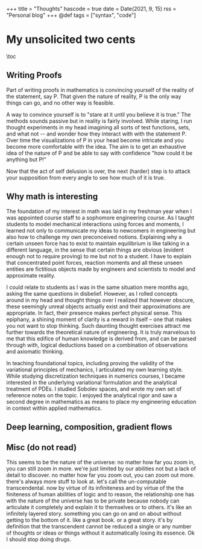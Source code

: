
+++
title = "Thoughts"
hascode = true
date = Date(2021, 9, 15)
rss = "Personal blog"
+++
@def tags = ["syntax", "code"]

# My unsolicited two cents

\toc

## Writing Proofs
Part of writing proofs in mathematics is convincing yourself of the reality of the statement, say P. That given the nature of reality, P is the only way things can go, and no other way is feasible.

A way to convince yourself is to "stare at it until you believe it is true." The methods sounds passive but in reality is fairly involved. While staring, I run thought experiments in my head imagining all sorts of test functions, sets, and what not -- and wonder how they interact with with the statement P. Over time the visualizations of P in your head become intricate and you become more comfortable with the idea. The aim is to get an exhaustive idea of the nature of P and be able to say with confidence "how could it be anything but P!"

Now that the act of self delusion is over, the next (harder) step is to attack your supposition from every angle to see how much of it is true.

## Why math is interesting
The foundation of my interest in math was laid in my freshman year when I was appointed course staff to a sophomore engineering course. As I taught students to model mechanical interactions using forces and moments, I learned not only to communicate my ideas to newcomers in engineering but also how to challenge my own preconceived notions. Explaining why a certain unseen force has to exist to maintain equilibrium is like talking in a different language, in the sense that certain things are obvious (evident enough not to require proving) to me but not to a student. I have to explain that concentrated point forces, reaction moments and all these unseen entities are fictitious objects made by engineers and scientists to model and approximate reality.

I could relate to students as I was in the same situation mere months ago, asking the same questions in disbelief. However, as I rolled concepts around in my head and thought things over I realized that however obscure, these seemingly unreal objects actually exist and their approximations are appropriate. In fact, their presence makes perfect physical sense. This epiphany, a shining moment of clarity is a reward in itself – one that makes you not want to stop thinking. Such daunting thought exercises attract me further towards the theoretical nature of engineering. It is truly marvelous to me that this edifice of human knowledge is derived from, and can be parsed through with, logical deductions based on a combination of observations and axiomatic thinking.

In teaching foundational topics, including proving the validity of the variational principles of mechanics, I articulated my own learning style. While studying discretization techniques in numerics courses, I became interested in the underlying variational formulation and the analytical treatment of PDEs. I studied Sobolev spaces, and wrote my own set of reference notes on the topic. I enjoyed the analytical rigor and saw a second degree in mathematics as means to place my engineering education in context within applied mathematics.

## Deep learning, composition, gradient flows

## Misc (do not read)
This seems to be the nature of the universe: no matter how far you zoom in, you can still zoom in more. we're just limited by our abilities not but a lack of detail to discover. no matter how far you zoom out, you can zoom out more. there's always more stuff to look at. let's call the un-computable transcendental. now by virtue of its infiniteness and by virtue of the the finiteness of human abilities of logic and to reason, the relationship one has with the nature of the universe has to be private because nobody can articulate it completely and explain it to themselves or to others. it's like an infinitely layered story. something you can go on and on about without getting to the bottom of it. like a great book. or a great story. it's by definition that the transcendent cannot be reduced a single or any number of thoughts or ideas or things without it automatically losing its essence. Ok I should stop doing drugs.
